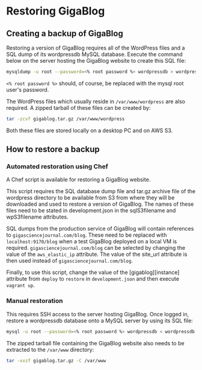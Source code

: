 # Restoring GigaBlog

## Creating a backup of GigaBlog

Restoring a version of GigaBlog requires all of the WordPress files and
a SQL dump of its wordpressdb MySQL database. Execute the command below
on the server hosting the GigaBlog website to create this SQL file:

```bash
mysqldump -u root --password=<% root password %> wordpressdb > wordpressdb.sql
```

`<% root password %>` should, of course, be replaced with the mysql root 
user's password.

The WordPress files which usually reside in `/var/www/wordpress` are also
required. A zipped tarball of these files can be created by:

```bash
tar -zcvf gigablog.tar.gz /var/www/wordpress
```

Both these files are stored locally on a desktop PC and on AWS S3.

## How to restore a backup

### Automated restoration using Chef

A Chef script is available for restoring a GigaBlog website.

This script requires the SQL database dump file and tar.gz archive file 
of the wordpress directory to be available from S3 from where they will 
be downloaded and used to restore a version of GigaBlog. The names of 
these files need to be stated in development.json in the sqlS3filename
and wpS3filename attributes.

SQL dumps from the production service of GigaBlog will contain references
to `gigasciencejournal.com/blog`. These need to be replaced with
`localhost:9170/blog` when a test GigaBlog deployed on a local VM is
required. `gigasciencejournal.com/blog` can be selected by changing
the value of the `aws_elastic_ip` attribute. The value of the site_url
attribute is then used instead of `gigasciencejournal.com/blog`.

Finally, to use this script, change the value of the [gigablog][instance] 
attribute from `deploy` to `restore` in `development.json` and then 
execute `vagrant up`.

### Manual restoration

This requires SSH access to the server hosting GigaBlog. Once logged in,
restore a wordpressdb database onto a MySQL server by using its SQL 
file:

```bash
mysql -u root --password=<% root password %> wordpressdb < wordpressdb.sql
```

The zipped tarball file containing the GigaBlog website also needs to be
extracted to the `/var/www` directory:

```bash
tar -xvzf gigablog.tar.gz -C /var/www
```